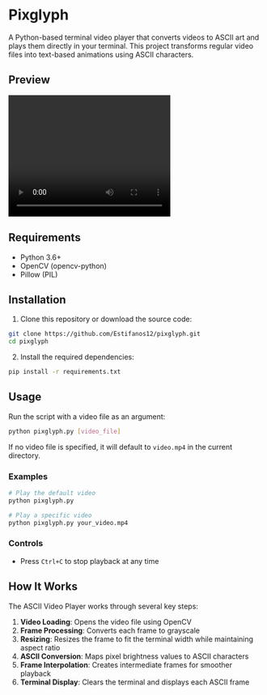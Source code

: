 # Pixglyph

A Python-based terminal video player that converts videos to ASCII art and plays them directly in your terminal. This project transforms regular video files into text-based animations using ASCII characters.

## Preview
<video width="320" height="240" controls>
  <source src="./demo.mp4" type="video/mp4">
</video>

## Requirements

- Python 3.6+
- OpenCV (opencv-python)
- Pillow (PIL)

## Installation

1. Clone this repository or download the source code:

```bash
git clone https://github.com/Estifanos12/pixglyph.git
cd pixglyph
```

2. Install the required dependencies:

```bash
pip install -r requirements.txt
```

## Usage

Run the script with a video file as an argument:

```bash
python pixglyph.py [video_file]
```

If no video file is specified, it will default to `video.mp4` in the current directory.

### Examples

```bash
# Play the default video
python pixglyph.py

# Play a specific video
python pixglyph.py your_video.mp4
```

### Controls

- Press `Ctrl+C` to stop playback at any time

## How It Works

The ASCII Video Player works through several key steps:

1. **Video Loading**: Opens the video file using OpenCV
2. **Frame Processing**: Converts each frame to grayscale
3. **Resizing**: Resizes the frame to fit the terminal width while maintaining aspect ratio
4. **ASCII Conversion**: Maps pixel brightness values to ASCII characters
5. **Frame Interpolation**: Creates intermediate frames for smoother playback
6. **Terminal Display**: Clears the terminal and displays each ASCII frame

